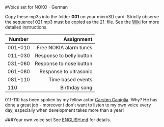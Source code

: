#Voice set for NOKO - German

Copy these mp3s into the folder **001** on your microSD card. Strictly observe the sequence!
021.mp3 must be copied as the 21. file. See the [Wiki](https://github.com/NikolaiRadke/NOKO/wiki/SDKarte) for more detailed instructions.


| Number  | Assignment               |
| --------|-------------------------:|
| 001-010 | Free NOKIA alarm tunes   |
| 011-030 | Response to belly button |
| 031-060 | Response to nose button  |
| 061-080 | Response to ultrasonic   |
| 081-110 | Time based events        |
| 110     | Birthday song            |

011-110 has been spoken by my fellow actor [Carsten Caniglia](http://www.carstencaniglia.com). Why? 
He has done a great job - moreover i don't want to listen to my own voice every day, especially when development takes more than a year!

###Your own voice set
See [ENGLISH.md](https://github.com/NikolaiRadke/NOKO/blob/master/mp3/ENGLISH.md) for details.
